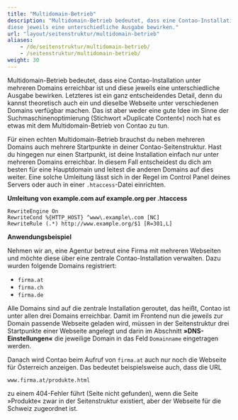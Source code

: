```yaml
---
title: "Multidomain-Betrieb"
description: "Multidomain-Betrieb bedeutet, dass eine Contao-Installation unter mehreren Domains erreichbar ist und 
diese jeweils eine unterschiedliche Ausgabe bewirken."
url: "layout/seitenstruktur/multidomain-betrieb"
aliases:
    - /de/seitenstruktur/multidomain-betrieb/
    - /seitenstruktur/multidomain-betrieb/
weight: 30
---
```


Multidomain-Betrieb bedeutet, dass eine Contao-Installation unter mehreren Domains erreichbar ist und diese jeweils 
eine unterschiedliche Ausgabe bewirken. Letzteres ist ein ganz entscheidendes Detail, denn du kannst theoretisch auch 
ein und dieselbe Webseite unter verschiedenen Domains verfügbar machen. Das ist aber weder eine gute Idee im Sinne
der Suchmaschinenoptimierung (Stichwort »Duplicate Content«) noch hat es etwas mit dem Multidomain-Betrieb von Contao 
zu tun.

Für einen echten Multidomain-Betrieb brauchst du neben mehreren Domains auch mehrere Startpunkte in deiner 
Contao-Seitenstruktur. Hast du hingegen nur einen Startpunkt, ist deine Installation einfach nur unter mehreren Domains 
erreichbar. In diesem Fall entscheidest du dich am besten für eine Hauptdomain und leitest die anderen Domains auf 
dies weiter. Eine solche Umleitung lässt sich in der Regel im Control Panel deines Servers oder auch in einer 
`.htaccess`-Datei einrichten.

**Umleitung von example.com auf example.org per .htaccess**

```apacheconf
RewriteEngine On
RewriteCond %{HTTP_HOST} ^www\.example\.com [NC]
RewriteRule (.*) http://www.example.org/$1 [R=301,L]
```

**Anwendungsbeispiel**

Nehmen wir an, eine Agentur betreut eine Firma mit mehreren Webseiten und möchte diese über eine zentrale 
Contao-Installation verwalten. Dazu wurden folgende Domains registriert:

- `firma.at`
- `firma.ch`
- `firma.de`

Alle Domains sind auf die zentrale Installation geroutet, das heißt, Contao ist unter allen drei Domains erreichbar. 
Damit im Frontend nun die jeweils zur Domain passende Webseite geladen wird, müssen in der Seitenstruktur drei 
Startpunkte einer Webseite angelegt und darin im Abschnitt **»DNS-Einstellungen«** die jeweilige Domain in das Feld 
`Domainname` eingetragen werden.

Danach wird Contao beim Aufruf von `firma.at` auch nur noch die Webseite für Österreich anzeigen. Das 
bedeutet beispielsweise auch, dass die URL 

`www.firma.at/produkte.html`

zu einem 404-Fehler führt (Seite nicht gefunden), wenn die Seite »Produkte« zwar in der Seitenstruktur existiert, aber 
der Webseite für die Schweiz zugeordnet ist.

